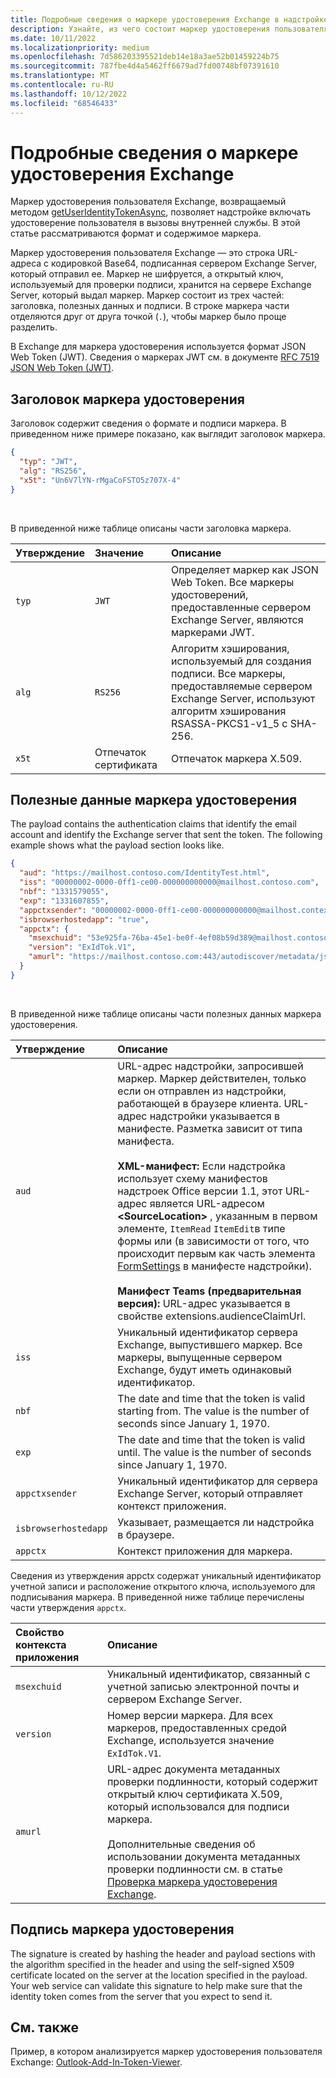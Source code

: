 ```yaml
---
title: Подробные сведения о маркере удостоверения Exchange в надстройке Outlook
description: Узнайте, из чего состоит маркер удостоверения пользователя Exchange, созданный в надстройке Outlook.
ms.date: 10/11/2022
ms.localizationpriority: medium
ms.openlocfilehash: 7d586203395521deb14e18a3ae52b01459224b75
ms.sourcegitcommit: 787fbe4d4a5462ff6679ad7fd00748bf07391610
ms.translationtype: MT
ms.contentlocale: ru-RU
ms.lasthandoff: 10/12/2022
ms.locfileid: "68546433"
---
```

# <a name="inside-the-exchange-identity-token"></a>Подробные сведения о маркере удостоверения Exchange

Маркер удостоверения пользователя Exchange, возвращаемый методом [getUserIdentityTokenAsync](/javascript/api/requirement-sets/outlook/preview-requirement-set/office.context.mailbox#methods), позволяет надстройке включать удостоверение пользователя в вызовы внутренней службы. В этой статье рассматриваются формат и содержимое маркера.

Маркер удостоверения пользователя Exchange — это строка URL-адреса с кодировкой Base64, подписанная сервером Exchange Server, который отправил ее. Маркер не шифруется, а открытый ключ, используемый для проверки подписи, хранится на сервере Exchange Server, который выдал маркер. Маркер состоит из трех частей: заголовка, полезных данных и подписи. В строке маркера части отделяются друг от друга точкой (`.`), чтобы маркер было проще разделить.

В Exchange для маркера удостоверения используется формат JSON Web Token (JWT). Сведения о маркерах JWT см. в документе [RFC 7519 JSON Web Token (JWT)](https://www.rfc-editor.org/rfc/rfc7519.txt).

## <a name="identity-token-header"></a>Заголовок маркера удостоверения

Заголовок содержит сведения о формате и подписи маркера. В приведенном ниже примере показано, как выглядит заголовок маркера.

```JSON
{
  "typ": "JWT",
  "alg": "RS256",
  "x5t": "Un6V7lYN-rMgaCoFSTO5z707X-4"
}
```

<br/>
 
В приведенной ниже таблице описаны части заголовка маркера.

| Утверждение | Значение | Описание |
|:-----|:-----|:-----|
| `typ` | `JWT` | Определяет маркер как JSON Web Token. Все маркеры удостоверений, предоставленные сервером Exchange Server, являются маркерами JWT. |
| `alg` | `RS256` | Алгоритм хэширования, используемый для создания подписи. Все маркеры, предоставляемые сервером Exchange Server, используют алгоритм хэширования RSASSA-PKCS1-v1_5 с SHA-256. |
| `x5t` | Отпечаток сертификата | Отпечаток маркера X.509. |

## <a name="identity-token-payload"></a>Полезные данные маркера удостоверения

The payload contains the authentication claims that identify the email account and identify the Exchange server that sent the token. The following example shows what the payload section looks like.

```JSON
{ 
  "aud": "https://mailhost.contoso.com/IdentityTest.html", 
  "iss": "00000002-0000-0ff1-ce00-000000000000@mailhost.contoso.com", 
  "nbf": "1331579055", 
  "exp": "1331607855", 
  "appctxsender": "00000002-0000-0ff1-ce00-000000000000@mailhost.context.com",
  "isbrowserhostedapp": "true",
  "appctx": { 
    "msexchuid": "53e925fa-76ba-45e1-be0f-4ef08b59d389@mailhost.contoso.com",
    "version": "ExIdTok.V1",
    "amurl": "https://mailhost.contoso.com:443/autodiscover/metadata/json/1"
  } 
}
```

<br/>
 
В приведенной ниже таблице описаны части полезных данных маркера удостоверения.

| Утверждение | Описание |
|:-----|:-----|
| `aud` | URL-адрес надстройки, запросившей маркер. Маркер действителен, только если он отправлен из надстройки, работающей в браузере клиента. URL-адрес надстройки указывается в манифесте. Разметка зависит от типа манифеста.</br></br>**XML-манифест:** Если надстройка использует схему манифестов надстроек Office версии 1.1, этот URL-адрес является URL-адресом **\<SourceLocation\>** , указанным в первом элементе, `ItemRead` `ItemEdit`в типе формы или (в зависимости от того, что происходит первым как часть элемента [FormSettings](/javascript/api/manifest/formsettings) в манифесте надстройки).</br></br>**Манифест Teams (предварительная версия):** URL-адрес указывается в свойстве extensions.audienceClaimUrl. |
| `iss` | Уникальный идентификатор сервера Exchange, выпустившего маркер. Все маркеры, выпущенные сервером Exchange, будут иметь одинаковый идентификатор. |
| `nbf` | The date and time that the token is valid starting from. The value is the number of seconds since January 1, 1970. |
| `exp` | The date and time that the token is valid until. The value is the number of seconds since January 1, 1970. |
| `appctxsender` | Уникальный идентификатор для сервера Exchange Server, который отправляет контекст приложения. |
| `isbrowserhostedapp` | Указывает, размещается ли надстройка в браузере. |
| `appctx` | Контекст приложения для маркера. |

Сведения из утверждения appctx содержат уникальный идентификатор учетной записи и расположение открытого ключа, используемого для подписывания маркера. В приведенной ниже таблице перечислены части утверждения `appctx`.

| Свойство контекста приложения | Описание |
|:-----|:-----|
| `msexchuid` | Уникальный идентификатор, связанный с учетной записью электронной почты и сервером Exchange Server. |
| `version` | Номер версии маркера. Для всех маркеров, предоставленных средой Exchange, используется значение `ExIdTok.V1`. |
| `amurl` | URL-адрес документа метаданных проверки подлинности, который содержит открытый ключ сертификата X.509, который использовался для подписи маркера.<br/><br/>Дополнительные сведения об использовании документа метаданных проверки подлинности см. в статье [Проверка маркера удостоверения Exchange](validate-an-identity-token.md). |

## <a name="identity-token-signature"></a>Подпись маркера удостоверения

The signature is created by hashing the header and payload sections with the algorithm specified in the header and using the self-signed X509 certificate located on the server at the location specified in the payload. Your web service can validate this signature to help make sure that the identity token comes from the server that you expect to send it.

## <a name="see-also"></a>См. также

Пример, в котором анализируется маркер удостоверения пользователя Exchange: [Outlook-Add-In-Token-Viewer](https://github.com/OfficeDev/Outlook-Add-In-Token-Viewer).
